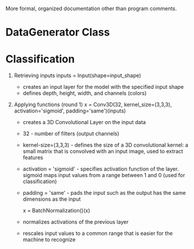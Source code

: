 More formal, organized documentation other than program comments. 
# DataGenerator Class
# Classification
1) Retrieving inputs
      inputs = Input(shape=input_shape)
   - creates an input layer for the model with the specified input shape
   - defines depth, height, width, and channels (colors)
  
2) Applying functions (round 1) 
     x = Conv3D(32, kernel_size=(3,3,3), activation='sigmoid', padding='same')(inputs)
   - creates a 3D Convolutional Layer on the input data
   - 32 - number of filters (output channels) 
   - kernel-size=(3,3,3) - defines the size of a 3D convolutional kernel: a small matrix that is convolved with an input image, used to extract features
   - activation = 'sigmoid' - specifies activation function of the layer. sigmoid maps input values from a range between 1 and 0 (used for classification)
   - padding = 'same' - pads the input such as the output has the same dimensions as the input
  
     x = BatchNormalization()(x)
   - normalizes activations of the previous layer
   - rescales input values to a common range that is easier for the machine to recognize
